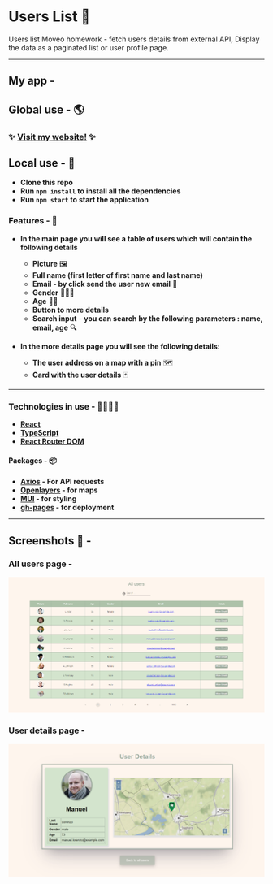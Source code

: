 # Users List 👥

Users list Moveo homework - fetch users details from external API,
Display the data as a paginated list or user profile page.

---

## My app -

## Global use - 🌎

### ✨ [Visit my website!](https://ofirsalem1.github.io/users-moveo/#/) ✨

## Local use - 📌

- **Clone this repo**
- **Run `npm install` to install all the dependencies**
- **Run `npm start` to start the application**

### Features - 💫

- **In the main page you will see a table of users which will contain the following details**

  - **Picture** 🖼️
  - **Full name (first letter of first name and last name)**
  - **Email - by click send the user new email** 📩
  - **Gender** 👩‍🦰🧑
  - **Age** 👴👶
  - **Button to more details**
  - **Search input** - **you can search by the following parameters : name, email, age** 🔍

- **In the more details page you will see the following details:**
  - **The user address on a map with a pin** 🗺️
  - **Card with the user details** 🃏

---

### Technologies in use - 👩‍💻👨‍💻

- **[React](https://reactjs.org/)**
- **[TypeScript](https://www.typescriptlang.org/)**
- **[React Router DOM](https://www.npmjs.com/package/react-router-dom)**

#### Packages - 📦

- **[Axios](https://www.npmjs.com/package/axios) - For API requests**
- **[Openlayers](https://openlayers.org/) - for maps**
- **[MUI](https://mui.com/getting-started/usage/) - for styling**
- **[gh-pages](https://www.npmjs.com/package/gh-pages) - for deployment**

---

## Screenshots 📸 -

### All users page -

![All users page](./readme-pic/users-table-page.png)

### User details page -

![User details page](./readme-pic/user-details-page.png)
